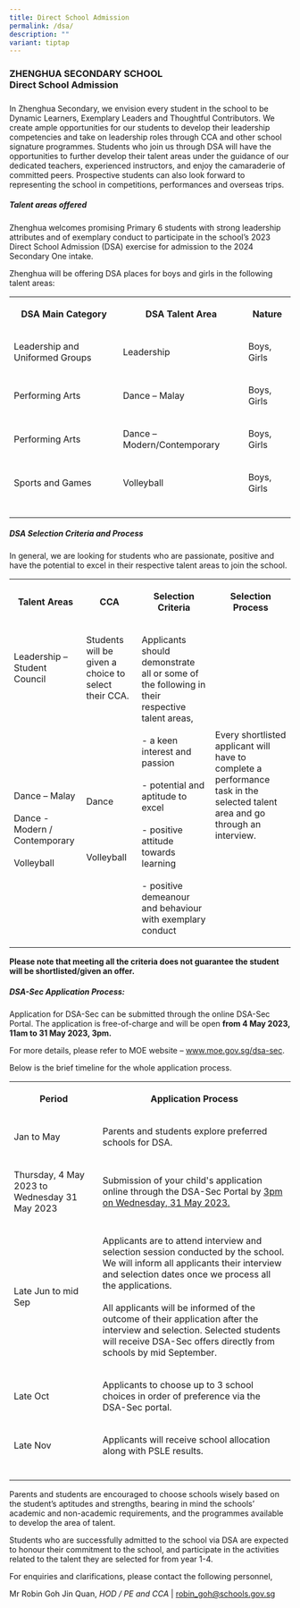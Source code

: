 ```yaml
---
title: Direct School Admission
permalink: /dsa/
description: ""
variant: tiptap
---
```

<h3>ZHENGHUA SECONDARY SCHOOL<br>Direct School Admission</h3>
<h5></h5>
<p>In Zhenghua Secondary, we envision every student in the school to be Dynamic
Learners, Exemplary Leaders and Thoughtful Contributors. We create ample
opportunities for our students to develop their leadership competencies
and take on leadership roles through CCA and other school signature programmes.
Students who join us through DSA will have the opportunities to further
develop their talent areas under the guidance of our dedicated teachers,
experienced instructors, and enjoy the camaraderie of committed peers.
Prospective students can also look forward to representing the school in
competitions, performances and overseas trips.</p>
<h5>Talent areas offered</h5>
<p>Zhenghua welcomes promising Primary 6 students with strong leadership
attributes and of exemplary conduct to participate in the school’s 2023
Direct School Admission (DSA) exercise for admission to the 2024 Secondary
One intake.</p>
<p>Zhenghua will be offering DSA places for boys and girls in the following
talent areas:</p>
<table style="minWidth: 75px">
<colgroup>
<col>
<col>
<col>
</colgroup>
<tbody>
<tr>
<th rowspan="1" colspan="1">
<p>DSA Main Category</p>
</th>
<th rowspan="1" colspan="1">
<p>DSA Talent Area</p>
</th>
<th rowspan="1" colspan="1">
<p>Nature</p>
</th>
</tr>
<tr>
<td rowspan="1" colspan="1">
<p>Leadership and Uniformed Groups</p>
</td>
<td rowspan="1" colspan="1">
<p>Leadership</p>
</td>
<td rowspan="1" colspan="1">
<p>Boys, Girls</p>
</td>
</tr>
<tr>
<td rowspan="1" colspan="1">
<p>Performing Arts</p>
</td>
<td rowspan="1" colspan="1">
<p>Dance – Malay</p>
</td>
<td rowspan="1" colspan="1">
<p>Boys, Girls</p>
</td>
</tr>
<tr>
<td rowspan="1" colspan="1">
<p>Performing Arts</p>
</td>
<td rowspan="1" colspan="1">
<p>Dance – Modern/Contemporary</p>
</td>
<td rowspan="1" colspan="1">
<p>Boys, Girls</p>
</td>
</tr>
<tr>
<td rowspan="1" colspan="1">
<p>Sports and Games</p>
</td>
<td rowspan="1" colspan="1">
<p>Volleyball</p>
</td>
<td rowspan="1" colspan="1">
<p>Boys, Girls</p>
</td>
</tr>
<tr>
<td rowspan="1" colspan="1">
<p></p>
</td>
<td rowspan="1" colspan="1">
<p></p>
</td>
<td rowspan="1" colspan="1">
<p></p>
</td>
</tr>
</tbody>
</table>
<h5>DSA Selection Criteria&nbsp;and Process</h5>
<p>In general, we are looking for students who are passionate, positive and
have the potential to excel in their respective talent areas to join the
school.</p>
<table style="minWidth: 100px">
<colgroup>
<col>
<col>
<col>
<col>
</colgroup>
<tbody>
<tr>
<th rowspan="1" colspan="1">
<p><strong>Talent Areas</strong>
</p>
</th>
<th rowspan="1" colspan="1">
<p><strong>CCA</strong>
</p>
</th>
<th rowspan="1" colspan="1">
<p><strong>Selection Criteria</strong>
</p>
</th>
<th rowspan="1" colspan="1">
<p><strong>Selection Process</strong>
</p>
</th>
</tr>
<tr>
<td rowspan="4" colspan="1">
<p>Leadership – Student Council</p>
</td>
<td rowspan="4" colspan="1">
<p>Students will be given a choice to select their CCA.
<br>
</p>
</td>
<td rowspan="7" colspan="1">
<p>Applicants should demonstrate all or some of the following in their respective
talent areas,
<br>
<br>- a keen interest and passion
<br>
<br>- potential and aptitude to excel
<br>
<br>- positive attitude towards learning
<br>
<br>- positive demeanour and behaviour with exemplary conduct</p>
</td>
<td rowspan="7" colspan="1">
<p>Every shortlisted applicant will have to complete a performance task in
the selected talent area and go through an interview.</p>
</td>
</tr>
<tr></tr>
<tr></tr>
<tr></tr>
<tr>
<td rowspan="3" colspan="1">
<p>Dance – Malay
<br>
<br>Dance - Modern / Contemporary
<br>
<br>Volleyball</p>
</td>
<td rowspan="3" colspan="1">
<p>Dance
<br>
<br>
<br>
<br>
<br>Volleyball</p>
</td>
</tr>
<tr></tr>
<tr></tr>
</tbody>
</table>
<p><strong>Please note that meeting all the criteria does not guarantee the student will be shortlisted/given an offer.</strong>
</p>
<h5>DSA-Sec Application Process:</h5>
<p>Application for DSA-Sec can be submitted through the online DSA-Sec Portal.
The application is free-of-charge and will be open&nbsp;<strong>from 4 May 2023, 11am to 31 May 2023, 3pm.</strong>
</p>
<p>For more details, please refer to MOE website –&nbsp;<a href="http://www.moe.gov.sg/dsa-sec" rel="noopener noreferrer nofollow" target="_blank">www.moe.gov.sg/dsa-sec</a>.</p>
<p>Below is the brief timeline for the whole application process.</p>
<table style="minWidth: 50px">
<colgroup>
<col>
<col>
</colgroup>
<tbody>
<tr>
<th rowspan="1" colspan="1">
<p>Period</p>
</th>
<th rowspan="1" colspan="1">
<p>Application Process</p>
</th>
</tr>
<tr>
<td rowspan="1" colspan="1">
<p>Jan to May</p>
</td>
<td rowspan="1" colspan="1">
<p>Parents and students explore preferred schools for DSA.</p>
</td>
</tr>
<tr>
<td rowspan="1" colspan="1">
<p>Thursday, 4 May 2023 to Wednesday 31 May 2023</p>
</td>
<td rowspan="1" colspan="1">
<p>Submission of your child's application online through the DSA-Sec Portal
by <u>3pm on Wednesday, 31 May 2023.</u>
</p>
</td>
</tr>
<tr>
<td rowspan="1" colspan="1">
<p>Late Jun to mid Sep</p>
</td>
<td rowspan="1" colspan="1">
<p>Applicants are to attend interview and selection session conducted by
the school. We will inform all applicants their interview and selection
dates once we process all the applications.
<br>
<br>All applicants will be informed of the outcome of their application after
the interview and selection. Selected students will receive DSA-Sec offers
directly from schools by mid September.</p>
</td>
</tr>
<tr>
<td rowspan="1" colspan="1">
<p>Late Oct</p>
</td>
<td rowspan="1" colspan="1">
<p>Applicants to choose up to 3 school choices in order of preference via
the DSA-Sec portal.</p>
</td>
</tr>
<tr>
<td rowspan="1" colspan="1">
<p>Late Nov</p>
</td>
<td rowspan="1" colspan="1">
<p>Applicants will receive school allocation along with PSLE results.</p>
</td>
</tr>
<tr>
<td rowspan="1" colspan="1">
<p></p>
</td>
<td rowspan="1" colspan="1">
<p></p>
</td>
</tr>
</tbody>
</table>
<p>Parents and students are encouraged to choose schools wisely based on
the student’s aptitudes and strengths, bearing in mind the schools’ academic
and non-academic requirements, and the programmes available to develop
the area of talent.</p>
<p>Students who are successfully admitted to the school via DSA are expected
to honour their commitment to the school, and participate in the activities
related to the talent they are selected for from year 1-4.</p>
<p>For enquiries and clarifications, please contact the following personnel,</p>
<p>Mr Robin Goh Jin Quan, <em>HOD / PE and CCA</em> | <a href="robin_goh@schools.gov.sg" rel="noopener noreferrer nofollow" target="_blank">robin_goh@schools.gov.sg</a>
</p>
